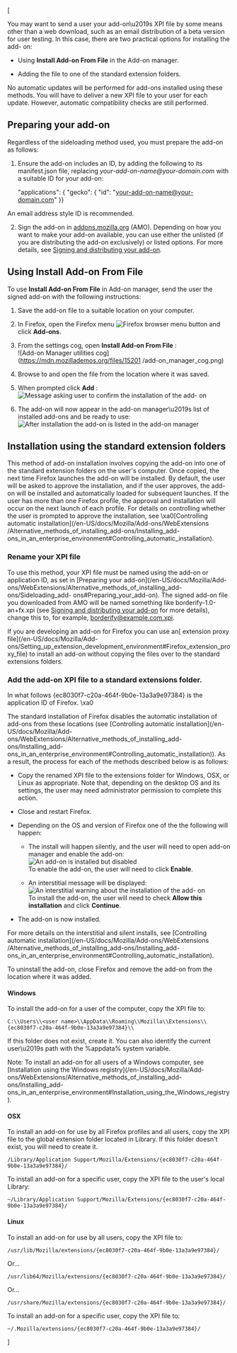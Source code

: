 [



You may want to send a user your add-on\u2019s XPI file by some means other
than a web download, such as an email distribution of a beta version for user
testing. In this case, there are two practical options for installing the add-
on:





  * Using **Install Add-on From File** in the Add-on manager.


  * Adding the file to one of the standard extension folders.






No automatic updates will be performed for add-ons installed using these
methods. You will have to deliver a new XPI file to your user for each update.
However, automatic compatibility checks are still performed.





## Preparing your add-on



Regardless of the sideloading method used, you must prepare the add-on as
follows:





  1. Ensure the add-on includes an ID, by adding the following to its manifest.json file, replacing _your-add-on-name@your-domain.com_ with a suitable ID for your add-on: 
    
        "applications": {  "gecko": {    "id": "your-add-on-name@your-domain.com"  }}

 An email address style ID is recommended.



  2. Sign the add-on in [addons.mozilla.org](http://addons.mozilla.org) (AMO). Depending on how you want to make your add-on available, you can use either the unlisted (if you are distributing the add-on exclusively) or listed options. For more details, see [Signing and distributing your add-on](/en-US/docs/Mozilla/Add-ons/Distribution).




## Using Install Add-on From File



To use **Install Add-on From File** in Add-on manager, send the user the
signed add-on with the following instructions:





  1. Save the add-on file to a suitable location on your computer.


  2. In Firefox, open the Firefox menu ![Firefox browser menu button](https://mdn.mozillademos.org/files/15199/Firefox_menu.png) and click **Add-ons**.


  3. From the settings cog, open **Install Add-on From File** :  
![Add-on Manager utilities cog](https://mdn.mozillademos.org/files/15201
/add-on_manager_cog.png)



  4. Browse to and open the file from the location where it was saved.


  5. When prompted click **Add** :  
![Message asking user to confirm the installation of the add-
on](https://mdn.mozillademos.org/files/15203/add_add_on_confirmation.png)



  6. The add-on will now appear in the add-on manager\u2019s list of installed add-ons and be ready to use:  
![After installation the add-on is listed in the add-on
manager](https://mdn.mozillademos.org/files/15205/add_on_added.png)





## Installation using the standard extension folders



This method of add-on installation involves copying the add-on into one of the
standard extension folders on the user's computer. Once copied, the next time
Firefox launches the add-on will be installed. By default, the user will be
asked to approve the installation, and if the user approves, the add-on will
be installed and automatically loaded for subsequent launches. If the user has
more than one Firefox profile, the approval and installation will occur on the
next launch of each profile. For details on controlling whether the user is
prompted to approve the installation, see \xa0[Controlling automatic
installation](/en-US/docs/Mozilla/Add-ons/WebExtensions
/Alternative_methods_of_installing_add-ons/Installing_add-
ons_in_an_enterprise_environment#Controlling_automatic_installation).



### Rename your XPI file



To use this method, your XPI file must be named using the add-on or
application ID, as set in [Preparing your add-on](/en-US/docs/Mozilla/Add-
ons/WebExtensions/Alternative_methods_of_installing_add-ons/Sideloading_add-
ons#Preparing_your_add-on). The signed add-on file you downloaded from AMO
will be named something like borderify-1.0-an+fx.xpi (see [Signing and
distributing your add-on](/en-US/docs/Mozilla/Add-ons/Distribution) for more
details), change this to, for example, borderify@example.com.xpi.





If you are developing an add-on for Firefox you can use an[ extension proxy
file](/en-US/docs/Mozilla/Add-
ons/Setting_up_extension_development_environment#Firefox_extension_proxy_file)
to install an add-on without copying the files over to the standard extensions
folders.





### Add the add-on XPI file to a standard extensions folder.



In what follows {ec8030f7-c20a-464f-9b0e-13a3a9e97384} is the application ID
of Firefox. \xa0



The standard installation of Firefox disables the automatic installation of
add-ons from these locations (see [Controlling automatic installation](/en-
US/docs/Mozilla/Add-ons/WebExtensions/Alternative_methods_of_installing_add-
ons/Installing_add-
ons_in_an_enterprise_environment#Controlling_automatic_installation)). As a
result, the process for each of the methods described below is as follows:





  * Copy the renamed XPI file to the extensions folder for Windows, OSX, or Linux as appropriate. Note that, depending on the desktop OS and its settings, the user may need administrator permission to complete this action.


  * Close and restart Firefox.


  * Depending on the OS and version of Firefox one of the the following will happen: 
    * The install will happen silently, and the user will need to open add-on manager and enable the add-on:  
![An add-on is installed but disabled
](https://mdn.mozillademos.org/files/15207/add_on_disabled.png)  
 To enable the add-on, the user will need to click **Enable**.



    * An interstitial message will be displayed:  
![An interstitial warning about the installation of the add-
on](https://mdn.mozillademos.org/files/15209/interstitial_windows.png)  
 To install the add-on, the user will need to check **Allow this
installation** and click **Continue**.





  * The add-on is now installed.




For more details on the interstitial and silent installs, see [Controlling
automatic installation](/en-US/docs/Mozilla/Add-ons/WebExtensions
/Alternative_methods_of_installing_add-ons/Installing_add-
ons_in_an_enterprise_environment#Controlling_automatic_installation).





To uninstall the add-on, close Firefox and remove the add-on from the location
where it was added.





#### Windows



To install the add-on for a user of the computer, copy the XPI file to:



    
    
    C:\\Users\\<user name>\\AppData\\Roaming\\Mozilla\\Extensions\\{ec8030f7-c20a-464f-9b0e-13a3a9e97384}\\



If this folder does not exist, create it. You can also identify the current
user\u2019s path with the %appdata% system variable.





Note: To install an add-on for all users of a Windows computer, see
[Installation using the Windows registry](/en-US/docs/Mozilla/Add-
ons/WebExtensions/Alternative_methods_of_installing_add-ons/Installing_add-
ons_in_an_enterprise_environment#Installation_using_the_Windows_registry).





#### OSX



To install an add-on for use by all Firefox profiles and all users, copy the
XPI file to the global extension folder located in Library. If this folder
doesn't exist, you will need to create it.



    
    
    /Library/Application Support/Mozilla/Extensions/{ec8030f7-c20a-464f-9b0e-13a3a9e97384}/



To install an add-on for a specific user, copy the XPI file to the user's
local Library:



    
    
    ~/Library/Application Support/Mozilla/Extensions/{ec8030f7-c20a-464f-9b0e-13a3a9e97384}/



#### Linux



To install an add-on for use by all users, copy the XPI file to:



    
    
    /usr/lib/Mozilla/extensions/{ec8030f7-c20a-464f-9b0e-13a3a9e97384}/



Or...



    
    
    /usr/lib64/Mozilla/extensions/{ec8030f7-c20a-464f-9b0e-13a3a9e97384}/



Or...



    
    
    /usr/share/Mozilla/extensions/{ec8030f7-c20a-464f-9b0e-13a3a9e97384}/



To install an add-on for a specific user, copy the XPI file to:



    
    
    ~/.Mozilla/extensions/{ec8030f7-c20a-464f-9b0e-13a3a9e97384}/

]

